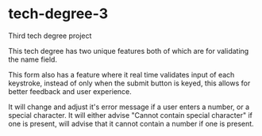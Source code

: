 # tech-degree-3
 Third tech degree project

This tech degree has two unique features both of which are for validating the name field.

This form also has a feature where it real time validates input of each keystroke, instead of only when the submit button is keyed, this allows for better feedback and user experience. 

It will change and adjust it's error message if a user enters a number, or a special character. It will either advise "Cannot contain special character" if one is present, will advise that it cannot contain a number if one is present.

